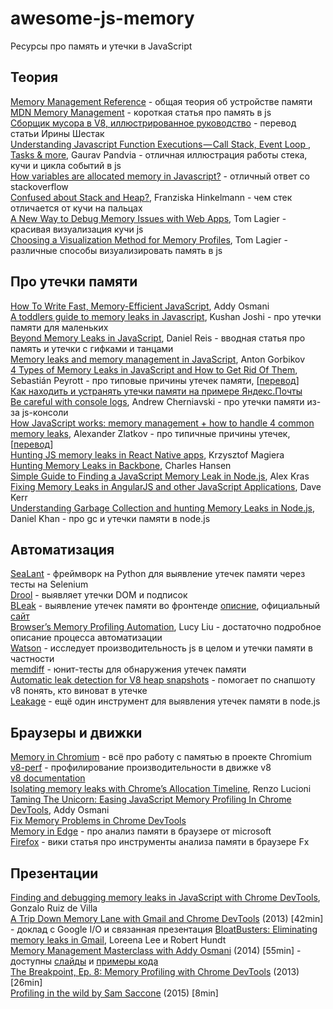 ﻿# awesome-js-memory
Ресурсы про память и утечки в JavaScript

Теория
------
[Memory Management Reference](https://www.memorymanagement.org/) - общая теория об устройстве памяти  
[MDN Memory Management](https://developer.mozilla.org/en-US/docs/Web/JavaScript/Memory_Management) - короткая статья про память в js  
[Сборщик мусора в V8, иллюстрированное руководство](https://medium.com/devschacht/%D1%81%D0%B1%D0%BE%D1%80%D1%89%D0%B8%D0%BA-%D0%BC%D1%83%D1%81%D0%BE%D1%80%D0%B0-%D0%B2-v8-%D0%B8%D0%BB%D0%BB%D1%8E%D1%81%D1%82%D1%80%D0%B8%D1%80%D0%BE%D0%B2%D0%B0%D0%BD%D0%BD%D0%BE%D0%B5-%D1%80%D1%83%D0%BA%D0%BE%D0%B2%D0%BE%D0%B4%D1%81%D1%82%D0%B2%D0%BE-d3e496a4d378) - перевод статьи Ирины Шестак  
[Understanding Javascript Function Executions — Call Stack, Event Loop , Tasks & more](https://medium.com/@gaurav.pandvia/understanding-javascript-function-executions-tasks-event-loop-call-stack-more-part-1-5683dea1f5ec), Gaurav Pandvia - отличная иллюстрация работы стека, кучи и цикла событий в js  
[How variables are allocated memory in Javascript?](https://stackoverflow.com/questions/2800463/how-variables-are-allocated-memory-in-javascript) - отличный ответ со stackoverflow  
[Confused about Stack and Heap?](https://medium.com/fhinkel/confused-about-stack-and-heap-2cf3e6adb771), Franziska Hinkelmann - чем стек отличается от кучи на пальцах  
[A New Way to Debug Memory Issues with Web Apps](https://medium.com/@tomlagier/a-new-way-to-debug-memory-issues-with-web-apps-4e29df964af2), Tom Lagier - красивая визуализация кучи js  
[Choosing a Visualization Method for Memory Profiles](https://hackernoon.com/a-tale-of-javascript-performance-6011615523e8), Tom Lagier - различные способы визуализировать память в js  
  

Про утечки памяти
-----------------
[How To Write Fast, Memory-Efficient JavaScript](https://www.smashingmagazine.com/2012/11/writing-fast-memory-efficient-javascript/), Addy Osmani  
[A toddlers guide to memory leaks in Javascript](https://dev.to/kepta/a-toddlers-guide-to-memory-leaks-in-javascript-25lf), Kushan Joshi - про утечки памяти для маленьких  
[Beyond Memory Leaks in JavaScript](https://medium.com/outsystems-experts/beyond-memory-leaks-in-javascript-d27fd48ae67e), Daniel Reis - вводная статья про память и утечки с гифками и танцами  
[Memory leaks and memory management in JavaScript](https://antongorbikov.wordpress.com/2015/08/27/about-memory-leaks-again/), Anton Gorbikov  
[4 Types of Memory Leaks in JavaScript and How to Get Rid Of Them](https://auth0.com/blog/four-types-of-leaks-in-your-javascript-code-and-how-to-get-rid-of-them/), Sebastián Peyrott - про типовые причины утечек памяти, [[перевод](https://habr.com/post/309318/)]  
[Как находить и устранять утечки памяти на примере Яндекс.Почты](https://habr.com/company/yandex/blog/195198/)  
[Be careful with console logs](https://medium.com/@cherniavskii/javascript-console-log-memory-leak-de3433efb278), Andrew Cherniavski - про утечки памяти из-за js-консоли  
[How JavaScript works: memory management + how to handle 4 common memory leaks](https://blog.sessionstack.com/how-javascript-works-memory-management-how-to-handle-4-common-memory-leaks-3f28b94cfbec), Alexander Zlatkov - про типичные причины утечек, [[перевод](https://habr.com/company/ruvds/blog/338150/)]  
[Hunting JS memory leaks in React Native apps](https://blog.swmansion.com/hunting-js-memory-leaks-in-react-native-apps-bd73807d0fde), Krzysztof Magiera  
[Hunting Memory Leaks in Backbone](https://content.pivotal.io/blog/hunting-memory-leaks-in-backbone), Charles Hansen  
[Simple Guide to Finding a JavaScript Memory Leak in Node.js](https://www.alexkras.com/simple-guide-to-finding-a-javascript-memory-leak-in-node-js/), Alex Kras  
[Fixing Memory Leaks in AngularJS and other JavaScript Applications](https://www.dwmkerr.com/fixing-memory-leaks-in-angularjs-applications/), Dave Kerr  
[Understanding Garbage Collection and hunting Memory Leaks in Node.js](https://www.dynatrace.com/news/blog/understanding-garbage-collection-and-hunting-memory-leaks-in-node-js/), Daniel Khan - про gc и утечки памяти в node.js  

Автоматизация
-------------
[SeaLant](https://github.com/saby/SeaLant) - фреймворк на Python для выявление утечек памяти через тесты на Selenium  
[Drool](https://github.com/samccone/drool) - выявляет утечки DOM и подписок  
[BLeak](https://github.com/plasma-umass/BLeak) - выявление утечек памяти во фронтенде [описние](https://jvilk.com/assets/pdf/bleak.pdf), официальный [сайт](http://plasma-umass.org/BLeak/)  
[Browser’s Memory Profiling Automation](http://www.theseus.fi/bitstream/handle/10024/133482/Browsers%20Automated%20Memory%20Profiling.pdf;jsessionid=BC27E5B30358CA5ED1C302468642EA94?sequence=1), Lucy Liu - достаточно подробное описание процесса автоматизации  
[Watson](https://github.com/airhorns/watson) - исследует производительность js в целом и утечки памяти в частности  
[memdiff](https://github.com/azer/memdiff) - юнит-тесты для обнаружения утечек памяти  
[Automatic leak detection for V8 heap snapshots](https://github.com/joyeecheung/v8-mat) - помогает по снапшоту v8 понять, кто виноват в утечке  
[Leakage](https://github.com/andywer/leakage) - ещё один инструмент для выявления утечек памяти в node.js  

Браузеры и движки
-----------------
[Memory in Chromium](https://chromium.googlesource.com/chromium/src/+/master/docs/memory/README.md) - всё про работу с памятью в проекте Chromium  
[v8-perf](https://github.com/thlorenz/v8-perf) - профилирование производительности в движке v8  
[v8 documentation](https://v8.dev/docs)  
[Isolating memory leaks with Chrome’s Allocation Timeline](https://blog.logrocket.com/isolating-memory-leaks-with-chromes-allocation-timeline-244fa9c48e8e), Renzo Lucioni  
[Taming The Unicorn: Easing JavaScript Memory Profiling In Chrome DevTools](https://addyosmani.com/blog/taming-the-unicorn-easing-javascript-memory-profiling-in-devtools/), Addy Osmani  
[Fix Memory Problems in Chrome DevTools](https://developers.google.com/web/tools/chrome-devtools/memory-problems/)  
[Memory in Edge](https://docs.microsoft.com/en-us/microsoft-edge/devtools-guide/memory) - про анализ памяти в браузере от microsoft  
[Firefox](https://wiki.mozilla.org/DevTools/Memory/Roadmap#Performance_Tools) - вики статья про инструменты анализа памяти в браузере Fx

Презентации
-----------
[Finding and debugging memory leaks in JavaScript with Chrome DevTools](http://slides.com/gruizdevilla/memory#/), Gonzalo Ruiz de Villa  
[A Trip Down Memory Lane with Gmail and Chrome DevTools](https://www.youtube.com/watch?v=x9Jlu_h_Lyw) (2013) [42min] - доклад с Google I/O и связанная презентация [BloatBusters: Eliminating memory leaks in Gmail](https://docs.google.com/presentation/d/1wUVmf78gG-ra5aOxvTfYdiLkdGaR9OhXRnOlIcEmu2s/pub?start=false&loop=false&delayms=3000&slide=id.g1d65bdf6_0_0), Loreena Lee и Robert Hundt  
[Memory Management Masterclass with Addy Osmani](https://www.youtube.com/watch?v=LaxbdIyBkL0) (2014) [55min] - доступны [слайды](https://speakerdeck.com/addyosmani/javascript-memory-management-masterclass) и [примеры кода](https://github.com/addyosmani/memory-mysteries)  
[The Breakpoint, Ep. 8: Memory Profiling with Chrome DevTools](https://www.youtube.com/watch?v=L3ugr9BJqIs) (2013) [26min]  
[Profiling in the wild by Sam Saccone](https://www.youtube.com/watch?v=OLWEyH7_4e0) (2015) [8min]  
